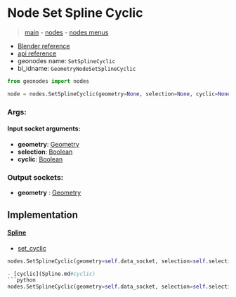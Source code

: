 # Node Set Spline Cyclic

> [main](../structure.md) - [nodes](nodes.md) - [nodes menus](nodes_menus.md)

- [Blender reference](https://docs.blender.org/manual/en/latest/modeling/geometry_nodes/curve/set_spline_cyclic.html)
- [api reference](https://docs.blender.org/api/current/bpy.types.GeometryNodeSetSplineCyclic.html)
- geonodes name: `SetSplineCyclic`
- bl_idname: `GeometryNodeSetSplineCyclic`

```python
from geonodes import nodes

node = nodes.SetSplineCyclic(geometry=None, selection=None, cyclic=None)
```

### Args:

#### Input socket arguments:

- **geometry**: [Geometry](Geometry.md)
- **selection**: [Boolean](Boolean.md)
- **cyclic**: [Boolean](Boolean.md)

### Output sockets:

- **geometry** : [Geometry](Geometry.md)

## Implementation

#### [Spline](Spline.md)

 - [set_cyclic](Spline.md#set_cyclic)
  ```python
  nodes.SetSplineCyclic(geometry=self.data_socket, selection=self.selection, cyclic=cyclic  ```

 - [cyclic](Spline.md#cyclic)
  ```python
  nodes.SetSplineCyclic(geometry=self.data_socket, selection=self.selection, cyclic=attr_value  ```

